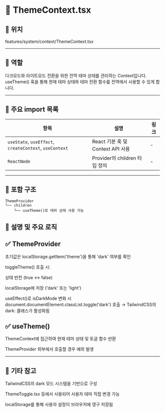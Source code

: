 # 📄 ThemeContext.tsx
## 📁 위치
features/system/context/ThemeContext.tsx

---

## 🧭 역할
다크모드와 라이트모드 전환을 위한 전역 테마 상태를 관리하는 Context입니다.
useTheme() 훅을 통해 현재 테마 상태와 테마 전환 함수를 전역에서 사용할 수 있게 합니다.

---

## 🔗 주요 import 목록
| 항목                                                     | 설명                          | 링크 |
| ------------------------------------------------------ | --------------------------- | -- |
| `useState`, `useEffect`, `createContext`, `useContext` | React 기본 훅 및 Context API 사용 | -  |
| `ReactNode`                                            | Provider의 children 타입 정의    | -  |

---


## 🧩 포함 구조
```text
ThemeProvider
└── children
    └── useTheme()로 테마 상태 사용 가능
```    

## 📝 설명 및 주요 로직
## ✅ ThemeProvider
초기값은 localStorage.getItem('theme')을 통해 'dark' 여부를 확인

toggleTheme() 호출 시:

상태 반전 (true <-> false)

localStorage에 저장 ('dark' 또는 'light')

useEffect()로 isDarkMode 변화 시 document.documentElement.classList.toggle('dark') 호출
→ TailwindCSS의 dark: 클래스가 활성화됨

## ✅ useTheme()
ThemeContext에 접근하여 현재 테마 상태 및 토글 함수 반환

ThemeProvider 외부에서 호출할 경우 예외 발생

---

## 📌 기타 참고
TailwindCSS의 dark 모드 시스템을 기반으로 구성

ThemeToggle.tsx 등에서 사용되어 사용자 테마 직접 변경 가능

localStorage를 통해 사용자 설정이 브라우저에 영구 저장됨

